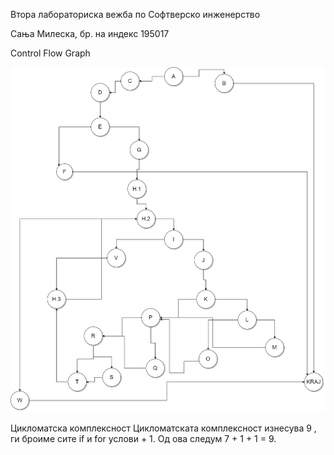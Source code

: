 Втора лабораториска вежба по Софтверско инженерство

Сања Милеска, бр. на индекс 195017

Control Flow Graph 

![alt text](https://github.com/sanjamileska/SI_2022_lab2_195017/blob/master/CFG.png)

Цикломатска комплексност 
Цикломатската комплексност изнесува 9 , ги броиме сите if  и for услови + 1. Од ова следум 7 + 1 + 1 = 9.



